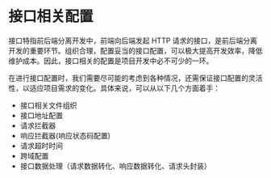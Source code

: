 # 接口相关配置

接口特指前后端分离开发中，前端向后端发起 HTTP 请求的接口，是前后端分离开发的重要环节。组织合理，配置妥当的接口配置，可以极大提高开发效率，降低维护成本。因此，接口相关的配置是项目开发中必不可少的一环。

在进行接口配置时，我们需要尽可能的考虑到各种情况，还需保证接口配置的灵活性，以适应项目需求的变化。具体来说，可以从以下几个方面着手：

- 接口相关文件组织
- 接口地址配置
- 请求拦截器
- 响应拦截器(响应状态码配置)
- 请求超时时间
- 跨域配置
- 接口数据处理（请求数据转化、响应数据转化、请求头封装）
